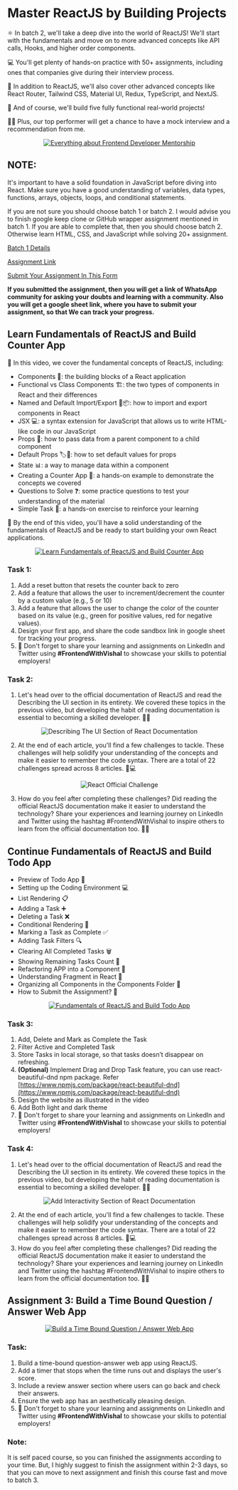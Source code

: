 # Master ReactJS by Building Projects

⚛️ In batch 2, we'll take a deep dive into the world of ReactJS! We'll start with the fundamentals and move on to more advanced concepts like API calls, Hooks, and higher order components.

💻 You'll get plenty of hands-on practice with 50+ assignments, including ones that companies give during their interview process.

🌟 In addition to ReactJS, we'll also cover other advanced concepts like React Router, Tailwind CSS, Material UI, Redux, TypeScript, and NextJS.

🎨 And of course, we'll build five fully functional real-world projects!

👨‍💼 Plus, our top performer will get a chance to have a mock interview and a recommendation from me.

<div align="center">
  <a href="https://www.youtube.com/watch?v=F6WT-EwTBt4">
    <img src="https://img.youtube.com/vi/F6WT-EwTBt4/0.jpg" alt="Everything about Frontend Developer Mentorship" />
  </a>
</div>


## **NOTE:**

It's important to have a solid foundation in JavaScript before diving into React. Make sure you have a good understanding of variables, data types, functions, arrays, objects, loops, and conditional statements.

If you are not sure you should choose batch 1 or batch 2. I would advise you to finish google keep clone or GitHub wrapper assignment mentioned in batch 1. If you are able to complete that, then you should choose batch 2. Otherwise learn HTML, CSS, and JavaScript while solving 20+ assignment.

[Batch 1 Details](https://www.notion.so/Frontend-Developer-Essential-Course-209fe03307eb484bb49ea6134dac4266)

[Assignment Link](https://www.notion.so/Mastering-the-JavaScript-Language-From-Basics-to-Advanced-afc1f82af2454d4492ff96cec939aaeb)

[Submit Your Assignment In This Form](https://docs.google.com/forms/d/e/1FAIpQLScXfNlUz2a0XkZJ7uDOG4yEKwMi1QmrYW7wxWj0KPH8sAP76Q/viewform)

**If you submitted the assignment, then you will get a link of WhatsApp community for asking your doubts and learning with a community.
Also you will get a google sheet link, where you have to submit your assignment, so that We can track your progress.**

## Learn Fundamentals of ReactJS and Build Counter App

🎥 In this video, we cover the fundamental concepts of ReactJS, including:

- Components 🧩: the building blocks of a React application
- Functional vs Class Components 🏗️: the two types of components in React and their differences
- Named and Default Import/Export 📡📦: how to import and export components in React
- JSX 💻: a syntax extension for JavaScript that allows us to write HTML-like code in our JavaScript
- Props 🎁: how to pass data from a parent component to a child component
- Default Props 🏷️🎁: how to set default values for props
- State 📊: a way to manage data within a component
- Creating a Counter App 🔢: a hands-on example to demonstrate the concepts we covered
- Questions to Solve ❓: some practice questions to test your understanding of the material
- Simple Task 🤏: a hands-on exercise to reinforce your learning

🚀 By the end of this video, you'll have a solid understanding of the fundamentals of ReactJS and be ready to start building your own React applications.

<div align="center">
  <a href="https://www.youtube.com/watch?v=ddCoFFqLo-g">
    <img src="https://img.youtube.com/vi/ddCoFFqLo-g/0.jpg" alt="Learn Fundamentals of ReactJS and Build Counter App" />
  </a>
</div>

### Task 1:

1. Add a reset button that resets the counter back to zero
2. Add a feature that allows the user to increment/decrement the counter by a custom value (e.g., 5 or 10)
3. Add a feature that allows the user to change the color of the counter based on its value (e.g., green for positive values, red for negative values).
4. Design your first app, and share the code sandbox link in google sheet for tracking your progress.
5. 🚀 Don't forget to share your learning and assignments on LinkedIn and Twitter using **#FrontendWithVishal** to showcase your skills to potential employers!

### Task 2:

1. Let's head over to the official documentation of ReactJS and read the Describing the UI section in its entirety. We covered these topics in the previous video, but developing the habit of reading documentation is essential to becoming a skilled developer. 📖🤓

<div align="center">
    <img src="./Assets/describing-the-ui.png" alt="Describing The UI Section of React Documentation" />
</div> 

2. At the end of each article, you'll find a few challenges to tackle. These challenges will help solidify your understanding of the concepts and make it easier to remember the code syntax. There are a total of 22 challenges spread across 8 articles. 🧐💻

<div align="center">
    <img src="./Assets/react-official-challenge.png" alt="React Official Challenge" />
</div> 

3. How do you feel after completing these challenges? Did reading the official ReactJS documentation make it easier to understand the technology? Share your experiences and learning journey on LinkedIn and Twitter using the hashtag #FrontendWithVishal to inspire others to learn from the official documentation too. 🤝🚀

## Continue Fundamentals of ReactJS and Build Todo App

- Preview of Todo App 📝
- Setting up the Coding Environment 💻
- List Rendering 📋
- Adding a Task ➕
- Deleting a Task ❌
- Conditional Rendering 🤔
- Marking a Task as Complete ✅
- Adding Task Filters 🔍
- Clearing All Completed Tasks 🗑️
- Showing Remaining Tasks Count 🔢
- Refactoring APP into a Component 🔄
- Understanding Fragment in React 🧩
- Organizing all Components in the Components Folder 📁
- How to Submit the Assignment? 📩

<div align="center">
  <a href="https://www.youtube.com/watch?v=lLpdRMaDVQc">
    <img src="https://img.youtube.com/vi/lLpdRMaDVQc/0.jpg" alt="Fundamentals of ReactJS and Build Todo App" />
  </a>
</div>

### Task 3:

1. Add, Delete and Mark as Complete the Task
2. Filter Active and Completed Task
3. Store Tasks in local storage, so that tasks doesn’t disappear on refreshing.
4. **(Optional)** Implement Drag and Drop Task feature, you can use react-beautiful-dnd npm package. Refer [https://www.npmjs.com/package/react-beautiful-dnd](https://www.npmjs.com/package/react-beautiful-dnd)
5. Design the website as illustrated in the video
6. Add Both light and dark theme
7. 🚀 Don't forget to share your learning and assignments on LinkedIn and Twitter using **#FrontendWithVishal** to showcase your skills to potential employers!

### Task 4:

1. Let's head over to the official documentation of ReactJS and read the Describing the UI section in its entirety. We covered these topics in the previous video, but developing the habit of reading documentation is essential to becoming a skilled developer. 📖🤓

<div align="center">
    <img src="./Assets/add-interactivity.png" alt="Add Interactivity Section of React Documentation" />
</div>
    
2. At the end of each article, you'll find a few challenges to tackle. These challenges will help solidify your understanding of the concepts and make it easier to remember the code syntax. There are a total of 22 challenges spread across 8 articles. 🧐💻
3. How do you feel after completing these challenges? Did reading the official ReactJS documentation make it easier to understand the technology? Share your experiences and learning journey on LinkedIn and Twitter using the hashtag #FrontendWithVishal to inspire others to learn from the official documentation too. 🤝🚀

## Assignment 3: Build a Time Bound Question / Answer Web App

<div align="center">
  <a href="https://www.youtube.com/watch?v=B4vhIfcm5TY">
    <img src="https://img.youtube.com/vi/B4vhIfcm5TY/0.jpg" alt="Build a Time Bound Question / Answer Web App" />
  </a>
</div>

### Task:

1. Build a time-bound question-answer web app using ReactJS.
2. Add a timer that stops when the time runs out and displays the user's score.
3. Include a review answer section where users can go back and check their answers.
4. Ensure the web app has an aesthetically pleasing design.
5. 🚀 Don't forget to share your learning and assignments on LinkedIn and Twitter using **#FrontendWithVishal** to showcase your skills to potential employers!

### Note:

It is self paced course, so you can finished the assignments according to your time. But, I highly suggest to finish the assignment within 2-3 days, so that you can move to next assignment and finish this course fast and move to batch 3.
